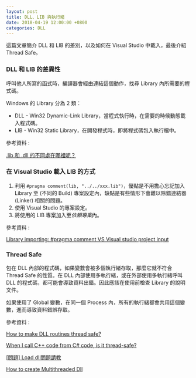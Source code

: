 ```yaml
---
layout: post
title: DLL、LIB 與執行緒
date: 2018-04-19 12:00:00 +0800
categories: DLL
---
```


這篇文章簡介 DLL 和 LIB 的差別，以及如何在 Visual Studio 中載入，最後介紹 Thread Safe。

### DLL 和 LIB 的差異性

呼叫他人所寫的函式時，編譯器會經由連結這個動作，找尋 Library 內所需要的程式碼。

Windows 的 Library 分為 2 類：

- DLL - Win32 Dynamic-Link Library，當程式執行時，在需要的時候動態載入程式碼。
- LIB - Win32 Static Library，在開發程式時，即將程式碼包入執行檔中。

參考資料 : 

[.lib 和 .dll 的不同處在哪裡呢？](http://www.programmer-club.com.tw/ShowSameTitleN/vc/6921.html)

### 在 Visual Studio 載入 LIB 的方式

1. 利用 `#pragma comment(lib, "../../xxx.lib")`，優點是不用擔心忘記加入 Library 至 (不同的 Build) 專案設定內，缺點是有些情形下會難以除錯連結器 (Linker) 相關的問題。
2. 使用 Visual Studio 的專案設定。
3. 將使用的 LIB 專案加入至*依賴專案*內。

參考資料 : 

[Library importing: #pragma comment VS Visual studio project input](https://stackoverflow.com/questions/6287338/library-importing-pragma-comment-vs-visual-studio-project-input)

### Thread Safe

包在 DLL 內部的程式碼，如果變數會被多個執行緒存取，那麼它就不符合 Thread Safe 的性質。在 DLL 內部使用多執行緒，或在外部使用多執行緒呼叫 DLL 的程式碼，都可能會導致資料出錯。因此應該在使用前檢查 Library 的說明文件。

如果使用了 Global 變數，在同一個 Process 內，所有的執行緒都會共用這個變數，進而導致資料錯誤存取。

參考資料 : 

[How to make DLL routines thread safe?](https://software.intel.com/en-us/forums/intel-visual-fortran-compiler-for-windows/topic/279905)

[When I call C++ code from C# code, is it thread-safe?](https://stackoverflow.com/questions/20705116/when-i-call-c-code-from-c-sharp-code-is-it-thread-safe)

[[問題] Load dll問題請教](https://www.ptt.cc/bbs/C_and_CPP/M.1446654673.A.042.html)

[How to create Multithreaded Dll](https://stackoverflow.com/questions/16896436/how-to-create-multithreaded-dll)